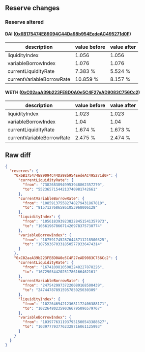 ## Reserve changes

### Reserve altered

#### DAI ([0x6B175474E89094C44Da98b954EedeAC495271d0F](https://etherscan.io/address/0x6B175474E89094C44Da98b954EedeAC495271d0F))

| description | value before | value after |
| --- | --- | --- |
| liquidityIndex | 1.056 | 1.056 |
| variableBorrowIndex | 1.076 | 1.076 |
| currentLiquidityRate | 7.383 % | 5.524 % |
| currentVariableBorrowRate | 10.859 % | 8.157 % |


#### WETH ([0xC02aaA39b223FE8D0A0e5C4F27eAD9083C756Cc2](https://etherscan.io/address/0xC02aaA39b223FE8D0A0e5C4F27eAD9083C756Cc2))

| description | value before | value after |
| --- | --- | --- |
| liquidityIndex | 1.023 | 1.023 |
| variableBorrowIndex | 1.04 | 1.04 |
| currentLiquidityRate | 1.674 % | 1.673 % |
| currentVariableBorrowRate | 2.475 % | 2.474 % |


## Raw diff

```json
{
  "reserves": {
    "0x6B175474E89094C44Da98b954EedeAC495271d0F": {
      "currentLiquidityRate": {
        "from": "73826838949953948862357270",
        "to": "55236571544213740981742661"
      },
      "currentVariableBorrowRate": {
        "from": "108591375582748279431867810",
        "to": "81571276865861053968006128"
      },
      "liquidityIndex": {
        "from": "1056183939238228451541357973",
        "to": "1056196786671426978375730774"
      },
      "variableBorrowIndex": {
        "from": "1075917452876445711218500325",
        "to": "1075936703318505779336474314"
      }
    },
    "0xC02aaA39b223FE8D0A0e5C4F27eAD9083C756Cc2": {
      "currentLiquidityRate": {
        "from": "16741898105082248227878226",
        "to": "16729034420251786166462161"
      },
      "currentVariableBorrowRate": {
        "from": "24754299737220089168500439",
        "to": "24744787891595785025030309"
      },
      "liquidityIndex": {
        "from": "1022646942123681172406388171",
        "to": "1022648023590366795096579767"
      },
      "variableBorrowIndex": {
        "from": "1039776311937951500543388627",
        "to": "1039777937762328716061125993"
      }
    }
  }
}
```